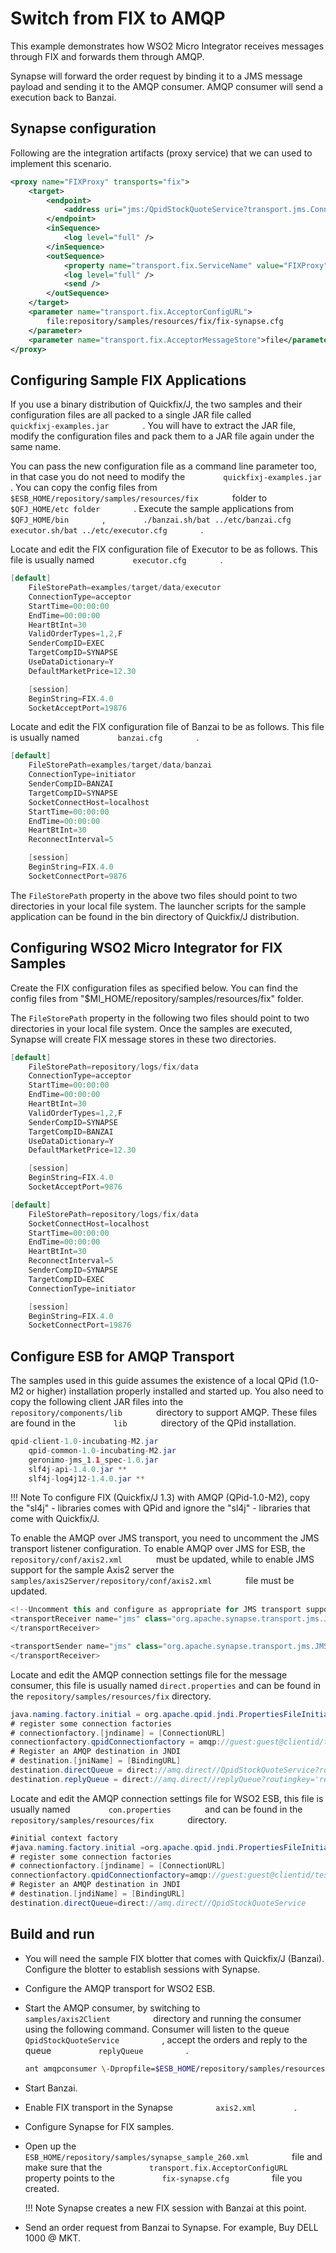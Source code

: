 # Switch from FIX to AMQP

This example demonstrates how WSO2 Micro Integrator receives messages through FIX and forwards them through AMQP.

Synapse will forward the order request by binding it to a JMS message payload and sending it to the AMQP consumer. AMQP consumer will send a execution back to Banzai.

## Synapse configuration

Following are the integration artifacts (proxy service) that we can used to implement this scenario.

```xml 
<proxy name="FIXProxy" transports="fix">
    <target>
        <endpoint>
            <address uri="jms:/QpidStockQuoteService?transport.jms.ConnectionFactoryJNDIName=qpidConnectionfactory&amp;java.naming.factory.initial=org.apache.qpid.jndi.PropertiesFileInitialContextFactory&amp;java.naming.provider.url=repository/samples/resources/fix/con.properties&amp;transport.jms.ReplyDestination=replyQueue"/>
        </endpoint>
        <inSequence>
            <log level="full" />
        </inSequence>
        <outSequence>
            <property name="transport.fix.ServiceName" value="FIXProxy" scope="axis2-client" />
            <log level="full" />
            <send />
        </outSequence>
    </target>
    <parameter name="transport.fix.AcceptorConfigURL">
        file:repository/samples/resources/fix/fix-synapse.cfg
    </parameter>
    <parameter name="transport.fix.AcceptorMessageStore">file</parameter>
</proxy>
```

## Configuring Sample FIX Applications

If you use a binary distribution of Quickfix/J, the two samples and
their configuration files are all packed to a single JAR file called
`         quickfixj-examples.jar        ` . You will have to extract the
JAR file, modify the configuration files and pack them to a JAR file
again under the same name.

You can pass the new configuration file as a command line parameter too,
in that case you do not need to modify the
`         quickfixj-examples.jar        ` . You can copy the config
files from `         $ESB_HOME/repository/samples/resources/fix        `
folder to `         $QFJ_HOME/etc folder        ` . Execute the sample
applications from `         $QFJ_HOME/bin        ` ,
`         ./banzai.sh/bat ../etc/banzai.cfg executor.sh/bat ../etc/executor.cfg        `
.

Locate and edit the FIX configuration file of Executor to be as follows.
This file is usually named `         executor.cfg        ` .

```java
[default]
    FileStorePath=examples/target/data/executor
    ConnectionType=acceptor
    StartTime=00:00:00
    EndTime=00:00:00
    HeartBtInt=30
    ValidOrderTypes=1,2,F
    SenderCompID=EXEC
    TargetCompID=SYNAPSE
    UseDataDictionary=Y
    DefaultMarketPrice=12.30

    [session]
    BeginString=FIX.4.0
    SocketAcceptPort=19876
```

Locate and edit the FIX configuration file of Banzai to be as follows.
This file is usually named `         banzai.cfg        ` .

```java
[default]
    FileStorePath=examples/target/data/banzai
    ConnectionType=initiator
    SenderCompID=BANZAI
    TargetCompID=SYNAPSE
    SocketConnectHost=localhost
    StartTime=00:00:00
    EndTime=00:00:00
    HeartBtInt=30
    ReconnectInterval=5

    [session]
    BeginString=FIX.4.0
    SocketConnectPort=9876
```

The `FileStorePath` property in the above two files should point to two directories in your local file system. The launcher
scripts for the sample application can be found in the bin directory of Quickfix/J distribution.

## Configuring WSO2 Micro Integrator for FIX Samples

Create the FIX configuration files as specified below. You can find the config files from "$MI_HOME/repository/samples/resources/fix" folder.

The `FileStorePath` property in the following two files should point to two directories in your local file system. Once the samples are executed, Synapse will create FIX message stores in these two directories.

```java tab='fix-synapse.cfg'
[default]
    FileStorePath=repository/logs/fix/data
    ConnectionType=acceptor
    StartTime=00:00:00
    EndTime=00:00:00
    HeartBtInt=30
    ValidOrderTypes=1,2,F
    SenderCompID=SYNAPSE
    TargetCompID=BANZAI
    UseDataDictionary=Y
    DefaultMarketPrice=12.30

    [session]
    BeginString=FIX.4.0
    SocketAcceptPort=9876
```

```java tab='synapse-sender.cfg'
[default]
    FileStorePath=repository/logs/fix/data
    SocketConnectHost=localhost
    StartTime=00:00:00
    EndTime=00:00:00
    HeartBtInt=30
    ReconnectInterval=5
    SenderCompID=SYNAPSE
    TargetCompID=EXEC
    ConnectionType=initiator

    [session]
    BeginString=FIX.4.0
    SocketConnectPort=19876
```

## Configure ESB for AMQP Transport

The samples used in this guide assumes the existence of a local QPid
(1.0-M2 or higher) installation properly installed and started up. You
also need to copy the following client JAR files into the
`         repository/components/lib        ` directory to support AMQP.
These files are found in the `         lib        ` directory of the
QPid installation.

```java
qpid-client-1.0-incubating-M2.jar
    qpid-common-1.0-incubating-M2.jar
    geronimo-jms_1.1_spec-1.0.jar
    slf4j-api-1.4.0.jar **
    slf4j-log4j12-1.4.0.jar **
```

!!! Note
    To configure FIX (Quickfix/J 1.3) with AMQP (QPid-1.0-M2), copy the "sl4j" - libraries comes with QPid and ignore the "sl4j" - libraries that come with Quickfix/J.

To enable the AMQP over JMS transport, you need to uncomment the JMS
transport listener configuration. To enable AMQP over JMS for ESB, the
`         repository/conf/axis2.xml        ` must be updated, while to
enable JMS support for the sample Axis2 server the
`         samples/axis2Server/repository/conf/axis2.xml        ` file
must be updated.

```java
<!--Uncomment this and configure as appropriate for JMS transport support, after setting up your JMS environment -->
<transportReceiver name="jms" class="org.apache.synapse.transport.jms.JMSListener">
</transportReceiver>

<transportSender name="jms" class="org.apache.synapse.transport.jms.JMSSender">
</transportReceiver>
```

Locate and edit the AMQP connection settings file for the message consumer, this file is usually named `direct.properties` and can be found in the `repository/samples/resources/fix` directory.

```java
java.naming.factory.initial = org.apache.qpid.jndi.PropertiesFileInitialContextFactory
# register some connection factories
# connectionfactory.[jndiname] = [ConnectionURL]
connectionfactory.qpidConnectionfactory = amqp://guest:guest@clientid/test?brokerlist='tcp://localhost:5672'
# Register an AMQP destination in JNDI
# destination.[jniName] = [BindingURL]
destination.directQueue = direct://amq.direct//QpidStockQuoteService?routingkey='QpidStockQuoteService'
destination.replyQueue = direct://amq.direct//replyQueue?routingkey='replyQueue'
```

Locate and edit the AMQP connection settings file for WSO2 ESB, this
file is usually named `         con.properties        ` and can be found
in the `         repository/samples/resources/fix        ` directory.

```java
#initial context factory
#java.naming.factory.initial =org.apache.qpid.jndi.PropertiesFileInitialContextFactory
# register some connection factories
# connectionfactory.[jndiname] = [ConnectionURL]
connectionfactory.qpidConnectionfactory=amqp://guest:guest@clientid/test?brokerlist='tcp://localhost:5672'
# Register an AMQP destination in JNDI
# destination.[jndiName] = [BindingURL]
destination.directQueue=direct://amq.direct//QpidStockQuoteService
```
## Build and run

-   You will need the sample FIX blotter that comes with Quickfix/J
    (Banzai). Configure the blotter to establish sessions with Synapse.
-   Configure the AMQP transport for WSO2 ESB.
-   Start the AMQP consumer, by switching to
    `           samples/axis2Client          ` directory and running the
    consumer using the following command. Consumer will listen to the
    queue `           QpidStockQuoteService          ` , accept the
    orders and reply to the queue `           replyQueue          ` .

    ```bash
    ant amqpconsumer \-Dpropfile=$ESB_HOME/repository/samples/resources/fix/direct.properties
    ```

-   Start Banzai.
-   Enable FIX transport in the Synapse `          axis2.xml         ` .
-   Configure Synapse for FIX samples.
-   Open up the
    `           ESB_HOME/repository/samples/synapse_sample_260.xml          `
    file and make sure that the
    `           transport.fix.AcceptorConfigURL          ` property
    points to the `           fix-synapse.cfg          ` file you
    created.

    !!! Note
        Synapse creates a new FIX session with Banzai at this point.

-   Send an order request from Banzai to Synapse. For example, Buy DELL
    1000 @ MKT.